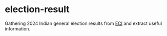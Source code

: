 # election-result
Gathering 2024 Indian general election results from [ECI](https://www.eci.gov.in/) and extract useful information.
